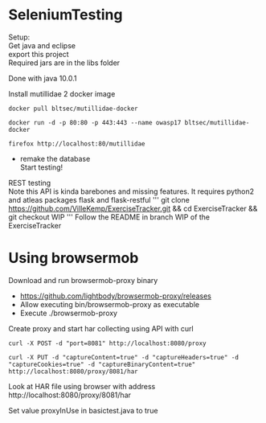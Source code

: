 # SeleniumTesting
Setup:  
Get java and eclipse  
export this project  
Required jars are in the libs folder  

Done with java 10.0.1  

Install mutillidae 2 docker image  
```
docker pull bltsec/mutillidae-docker 
```
```
docker run -d -p 80:80 -p 443:443 --name owasp17 bltsec/mutillidae-docker
```
```
firefox http://localhost:80/mutillidae
```
* remake the database  
Start testing!  
  
REST testing  
Note this API is kinda barebones and missing features. It requires python2 and atleas packages flask and flask-restful
'''
git clone https://github.com/VilleKemp/ExerciseTracker.git && cd ExerciseTracker && git checkout WIP
'''
Follow the README in branch WIP of the ExerciseTracker
# Using browsermob
Download and run browsermob-proxy binary  
* https://github.com/lightbody/browsermob-proxy/releases  
* Allow executing bin/browsermob-proxy as executable  
* Execute ./browsermob-proxy  

Create proxy and start har collecting using API with curl  
```
curl -X POST -d "port=8081" http://localhost:8080/proxy
```
```
curl -X PUT -d "captureContent=true" -d "captureHeaders=true" -d "captureCookies=true" -d "captureBinaryContent=true" http://localhost:8080/proxy/8081/har
```
Look at HAR file using browser with address http://localhost:8080/proxy/8081/har  

Set value proxyInUse in basictest.java to true
